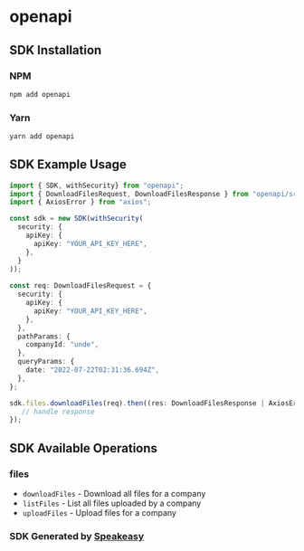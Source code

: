 # openapi

<!-- Start SDK Installation -->
## SDK Installation

### NPM

```bash
npm add openapi
```

### Yarn

```bash
yarn add openapi
```
<!-- End SDK Installation -->

## SDK Example Usage
<!-- Start SDK Example Usage -->
```typescript
import { SDK, withSecurity} from "openapi";
import { DownloadFilesRequest, DownloadFilesResponse } from "openapi/src/sdk/models/operations";
import { AxiosError } from "axios";

const sdk = new SDK(withSecurity(
  security: {
    apiKey: {
      apiKey: "YOUR_API_KEY_HERE",
    },
  }
));
    
const req: DownloadFilesRequest = {
  security: {
    apiKey: {
      apiKey: "YOUR_API_KEY_HERE",
    },
  },
  pathParams: {
    companyId: "unde",
  },
  queryParams: {
    date: "2022-07-22T02:31:36.694Z",
  },
};

sdk.files.downloadFiles(req).then((res: DownloadFilesResponse | AxiosError) => {
   // handle response
});
```
<!-- End SDK Example Usage -->

<!-- Start SDK Available Operations -->
## SDK Available Operations


### files

* `downloadFiles` - Download all files for a company
* `listFiles` - List all files uploaded by a company
* `uploadFiles` - Upload files for a company
<!-- End SDK Available Operations -->

### SDK Generated by [Speakeasy](https://docs.speakeasyapi.dev/docs/using-speakeasy/client-sdks)
